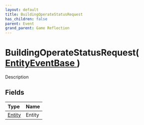```yaml
---
layout: default
title: BuildingOperateStatusRequest
has_children: false
parent: Event
grand_parent: Game Reflection
---
```

# BuildingOperateStatusRequest( [ EntityEventBase ](/docs/game-reflection/events/entity_event_base) )
Description 

## Fields

| Type | Name |
|:-------------|:--------------|
| [Entity](/docs/game-reflection/classes/entity) | Entity |

